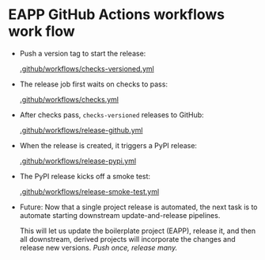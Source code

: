 # EAPP GitHub Actions workflows work flow

- Push a version tag to start the release:

    [.github/workflows/checks-versioned.yml](https://github.com/doblabs/easy-as-pypi/blob/release/.github/workflows/checks-versioned.yml)

    [//]: # (~/.kit/py/easy-as-pypi/.github/workflows/checks-versioned.yml)

- The release job first waits on checks to pass:

    [.github/workflows/checks.yml](https://github.com/doblabs/easy-as-pypi/blob/release/.github/workflows/checks.yml)

    [//]: # (~/.kit/py/easy-as-pypi/.github/workflows/checks.yml)

- After checks pass, `checks-versioned` releases to GitHub:

    [.github/workflows/release-github.yml](https://github.com/doblabs/easy-as-pypi/blob/release/.github/workflows/release-github.yml)

    [//]: # (~/.kit/py/easy-as-pypi/.github/workflows/release-github.yml)

- When the release is created, it triggers a PyPI release:

    [.github/workflows/release-pypi.yml](https://github.com/doblabs/easy-as-pypi/blob/release/.github/workflows/release-pypi.yml)

    [//]: # (~/.kit/py/easy-as-pypi/.github/workflows/release-pypi.yml)

- The PyPI release kicks off a smoke test:

    [.github/workflows/release-smoke-test.yml](https://github.com/doblabs/easy-as-pypi/blob/release/.github/workflows/release-smoke-test.yml)

    [//]: # (~/.kit/py/easy-as-pypi/.github/workflows/release-smoke-test.yml)

- Future: Now that a single project release is automated, the next task
  is to automate starting downstream update-and-release pipelines.

  This will let us update the boilerplate project (EAPP), release it,
  and then all downstream, derived projects will incorporate the changes
  and release new versions. *Push once, release many.*

